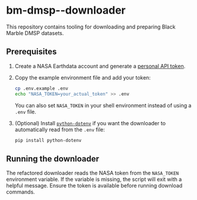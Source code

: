 # bm-dmsp--downloader

This repository contains tooling for downloading and preparing Black Marble DMSP datasets.

## Prerequisites

1. Create a NASA Earthdata account and generate a [personal API token](https://urs.earthdata.nasa.gov/).
2. Copy the example environment file and add your token:

   ```bash
   cp .env.example .env
   echo "NASA_TOKEN=your_actual_token" >> .env
   ```

   You can also set `NASA_TOKEN` in your shell environment instead of using a `.env` file.

3. (Optional) Install [`python-dotenv`](https://pypi.org/project/python-dotenv/) if you want the downloader to automatically read from the `.env` file:

   ```bash
   pip install python-dotenv
   ```

## Running the downloader

The refactored downloader reads the NASA token from the `NASA_TOKEN` environment variable. If the variable is missing, the script will exit with a helpful message. Ensure the token is available before running download commands.
